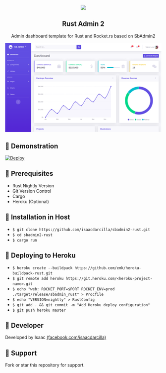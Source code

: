 <p align="center"><img width="120" src="https://external-content.duckduckgo.com/iu/?u=https%3A%2F%2Fupload.wikimedia.org%2Fwikipedia%2Fcommons%2Fthumb%2Fd%2Fd5%2FRust_programming_language_black_logo.svg%2F1200px-Rust_programming_language_black_logo.svg.png&f=1&nofb=1"></p>

<h2 align="center">Rust Admin 2</h2>

<p align="center">Admin dashboard template for Rust and Rocket.rs based on SbAdmin2</p>

![Screenshot](https://github.com/isaacdarcilla/sbadmin2-rust/blob/master/img/1.png)

## 🚀 Demonstration

<a target href="https://rust-admin.herokuapp.com/">
  <img src="https://www.herokucdn.com/deploy/button.svg" alt="Deploy">
</a>

## 🚀 Prerequisites

* Rust Nightly Version
* Git Version Control
* Cargo
* Heroku (Optional)

## 🚀 Installation in Host

* `$ git clone https://github.com/isaacdarcilla/sbadmin2-rust.git`
* `$ cd sbadmin2-rust` 
* `$ cargo run`

## 🚀 Deploying to Heroku

* `$ heroku create --buildpack https://github.com/emk/heroku-buildpack-rust.git`
* `$ git remote add heroku https://git.heroku.com/<heroku-project-name>.git`
* `$ echo "web: ROCKET_PORT=$PORT ROCKET_ENV=prod ./target/release/sbadmin_rust" > Procfile`
* `$ echo "VERSION=nightly" > RustConfig`
* `$ git add . && git commit -m "Add Heroku deploy configuration"`
* `$ git push heroku master`

## 🚀 Developer

Developed by Isaac [(facebook.com/isaacdarcilla)](https://web.facebook.com/isaacdarcilla)

## 🚀 Support

Fork or star this repository for support.